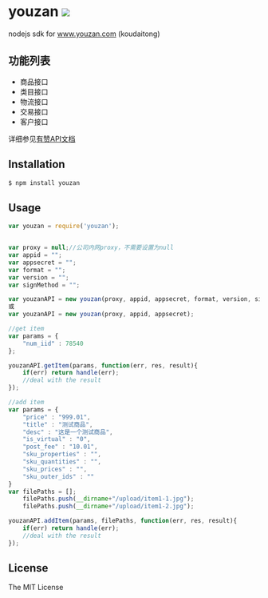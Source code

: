 # youzan ![](https://travis-ci.org/frankwaizi/youzan.svg?branch=master)

nodejs sdk for www.youzan.com (koudaitong)

## 功能列表
- 商品接口
- 类目接口
- 物流接口
- 交易接口
- 客户接口

详细参见[有赞API文档](http://open.koudaitong.com/doc)

## Installation

```sh
$ npm install youzan
```

## Usage
```js
var youzan = require('youzan');


var proxy = null;//公司内网proxy，不需要设置为null
var appid = "";
var appsecret = "";
var format = "";
var version = "";
var signMethod = "";

var youzanAPI = new youzan(proxy, appid, appsecret, format, version, signMethod);
或
var youzanAPI = new youzan(proxy, appid, appsecret);

//get item
var params = {
    "num_iid" : 78540
};

youzanAPI.getItem(params, function(err, res, result){
    if(err) return handle(err);
    //deal with the result
});

//add item
var params = {
	"price" : "999.01",
	"title" : "测试商品",
	"desc" : "这是一个测试商品",
	"is_virtual" : "0",
	"post_fee" : "10.01",
	"sku_properties" : "",
	"sku_quantities" : "",
	"sku_prices" : "",
	"sku_outer_ids" : ""
}
var filePaths = [];
	filePaths.push(__dirname+"/upload/item1-1.jpg");
	filePaths.push(__dirname+"/upload/item1-2.jpg");

youzanAPI.addItem(params, filePaths, function(err, res, result){
    if(err) return handle(err);
    //deal with the result
});
```
## License

The MIT License